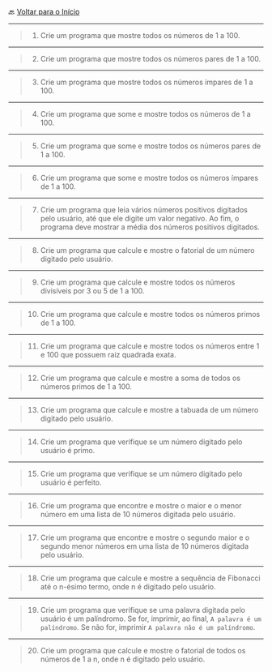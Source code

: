 🔙 [Voltar para o Início](https://github.com/4L1C3-R4BB1T/desenvolvimento-web "Voltar para o Início")

---

> 1. Crie um programa que mostre todos os números de 1 a 100.
 
---

> 2. Crie um programa que mostre todos os números pares de 1 a 100.

---

> 3. Crie um programa que mostre todos os números ímpares de 1 a 100.

---

> 4. Crie um programa que some e mostre todos os números de 1 a 100.

--- 

> 5. Crie um programa que some e mostre todos os números pares de 1 a 100.

---

> 6. Crie um programa que some e mostre todos os números ímpares de 1 a 100.

--- 

> 7. Crie um programa que leia vários números positivos digitados pelo usuário, até que ele digite um valor negativo. Ao fim, o programa deve mostrar a média dos números positivos digitados.

--- 

> 8. Crie um programa que calcule e mostre o fatorial de um número digitado pelo usuário.

---

> 9. Crie um programa que calcule e mostre todos os números divisíveis por 3 ou 5 de 1 a 100.

--- 

> 10. Crie um programa que calcule e mostre todos os números primos de 1 a 100.

---

> 11. Crie um programa que calcule e mostre todos os números entre 1 e 100 que possuem raiz quadrada exata.

---

> 12. Crie um programa que calcule e mostre a soma de todos os números primos de 1 a 100.

---

> 13. Crie um programa que calcule e mostre a tabuada de um número digitado pelo usuário.

---

> 14. Crie um programa que verifique se um número digitado pelo usuário é primo.

---

> 15. Crie um programa que verifique se um número digitado pelo usuário é perfeito.

---

> 16. Crie um programa que encontre e mostre o maior e o menor número em uma lista de 10 números digitada pelo usuário.

---

> 17. Crie um programa que encontre e mostre o segundo maior e o segundo menor números em uma lista de 10 números digitada pelo usuário.

---

> 18. Crie um programa que calcule e mostre a sequência de Fibonacci até o n-ésimo termo, onde n é digitado pelo usuário.

---

> 19. Crie um programa que verifique se uma palavra digitada pelo usuário é um palíndromo. Se for, imprimir, ao final, ```A palavra é um palíndromo```. Se não for, imprimir ```A palavra não é um palíndromo```.

---

> 20. Crie um programa que calcule e mostre o fatorial de todos os números de 1 a n, onde n é digitado pelo usuário.
